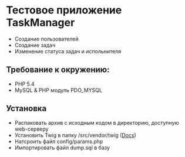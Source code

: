 # Тестовое приложение TaskManager

* Создание пользователей
* Создание задач
* Изменение статуса задач и испольнителя

## Требование к окружению:
* PHP 5.4
* MySQL & PHP модуль PDO_MYSQL

## Установка
* Распаковать архив с исходным кодом в директорию, доступную web-серверу
* Установить Twig в папку /src/vendor/twig ([Docs](http://twig.sensiolabs.org/doc/installation.html))
* Натсроить файл config/params.php
* Импортировать файл dump.sql в базу